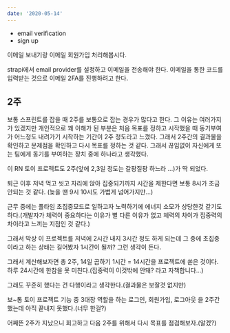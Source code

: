 ```yaml
---
date: '2020-05-14'
---
```


- email verification
- sign up

이메일 보내기랑 이메일 회원가입 처리해봅시다.

strapi에서 email provider를 설정하고 이메일을 전송해야 한다.
이메일을 통한 코드를 입력받는 것으로 이메일 2FA를 진행하려고 한다.

## 2주

보통 스프린트를 잡을 때 2주를 보통으로 잡는 경우가 많다고 한다.
그 이유는 여러가지가 있겠지만 개인적으로 꽤 이해가 된 부분은 처음 목표를 정하고 시작했을 때 동기부여가 어느정도 내려가기 시작하는 기간이 2주 정도라고 느꼈다.
그래서 2주간의 결과물을 확인하고 문제점을 확인하고 다시 목표를 정하는 것 같다. 그래서 끊임없이 자신에게 또는 팀에게 동기를 부여하는 장치 중에 하나라고 생각했다.

이 RN 토이 프로젝트도 2주(앞에 2,3일 정도는 갈팡질팡 하느라 ...)가 딱 되었다.

퇴근 이후 저녁 먹고 씻고 자리에 앉아 집중되기까지 시간을 제한다면 보통 8시가 조금 안되는 것 같다. (늦을 땐 9시 10시도 가볍게 넘어가지만...)

근무 중에는 풀타임 초집중모드로 일하고자 노력하기에 에너지 소모가 상당한것 같기도 하다.(개발자가 체력이 중요하다는 이유가 별 다른 이유가 없고 체력의 차이가 집중력의 차이라고 느끼는 지점인 것 같다.)

그래서 막상 이 프로젝트를 저녁에 2시간 내지 3시간 정도 하게 되는데 그 중에 초집중이라고 하는 상태는 길어봤자 1시간이 될까? 그런 생각이 든다.

그래서 계산해보자면 총 2주, 14일 곱하기 1시간 = 14시간을 프로젝트에 쏟은 것이다.
하루 24시간에 한참을 못 미친다.(집중력이 이것밖에 안돼? 라고 자책합니다...)

그래도 꾸준히 했다는 건 다행이라고 생각한다.(결과물은 보잘것 없지만)

보~통 토이 프로젝트 기능 중 3대장 역할을 하는 로그인, 회원가입, 로그아웃 을 2주간 했는데 아직 끝내지 못했다.(너무 한걸?)

어째뜬 2주가 지났으니 회고하고 다음 2주를 위해서 다시 목표를 점검해보자.(알겠?)
